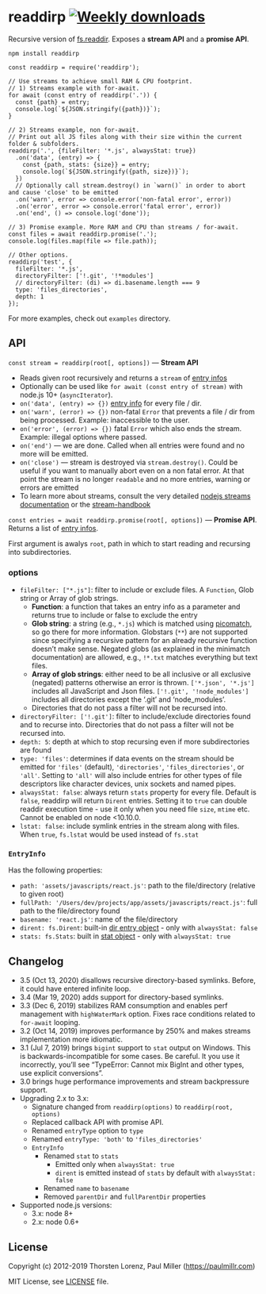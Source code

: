 readdirp [![Weekly downloads](https://img.shields.io/npm/dw/readdirp.svg)](https://github.com/paulmillr/readdirp)
=================================================================================================================

Recursive version of [fs.readdir](https://nodejs.org/api/fs.html#fs_fs_readdir_path_options_callback). Exposes a **stream API** and a **promise API**.

    npm install readdirp

    const readdirp = require('readdirp');

    // Use streams to achieve small RAM & CPU footprint.
    // 1) Streams example with for-await.
    for await (const entry of readdirp('.')) {
      const {path} = entry;
      console.log(`${JSON.stringify({path})}`);
    }

    // 2) Streams example, non for-await.
    // Print out all JS files along with their size within the current folder & subfolders.
    readdirp('.', {fileFilter: '*.js', alwaysStat: true})
      .on('data', (entry) => {
        const {path, stats: {size}} = entry;
        console.log(`${JSON.stringify({path, size})}`);
      })
      // Optionally call stream.destroy() in `warn()` in order to abort and cause 'close' to be emitted
      .on('warn', error => console.error('non-fatal error', error))
      .on('error', error => console.error('fatal error', error))
      .on('end', () => console.log('done'));

    // 3) Promise example. More RAM and CPU than streams / for-await.
    const files = await readdirp.promise('.');
    console.log(files.map(file => file.path));

    // Other options.
    readdirp('test', {
      fileFilter: '*.js',
      directoryFilter: ['!.git', '!*modules']
      // directoryFilter: (di) => di.basename.length === 9
      type: 'files_directories',
      depth: 1
    });

For more examples, check out `examples` directory.

API
---

`const stream = readdirp(root[, options])` — **Stream API**

-   Reads given root recursively and returns a `stream` of [entry infos](#entryinfo)
-   Optionally can be used like `for await (const entry of stream)` with node.js 10+ (`asyncIterator`).
-   `on('data', (entry) => {})` [entry info](#entryinfo) for every file / dir.
-   `on('warn', (error) => {})` non-fatal `Error` that prevents a file / dir from being processed. Example: inaccessible to the user.
-   `on('error', (error) => {})` fatal `Error` which also ends the stream. Example: illegal options where passed.
-   `on('end')` — we are done. Called when all entries were found and no more will be emitted.
-   `on('close')` — stream is destroyed via `stream.destroy()`. Could be useful if you want to manually abort even on a non fatal error. At that point the stream is no longer `readable` and no more entries, warning or errors are emitted
-   To learn more about streams, consult the very detailed [nodejs streams documentation](https://nodejs.org/api/stream.html) or the [stream-handbook](https://github.com/substack/stream-handbook)

`const entries = await readdirp.promise(root[, options])` — **Promise API**. Returns a list of [entry infos](#entryinfo).

First argument is awalys `root`, path in which to start reading and recursing into subdirectories.

### options

-   `fileFilter: ["*.js"]`: filter to include or exclude files. A `Function`, Glob string or Array of glob strings.
    -   **Function**: a function that takes an entry info as a parameter and returns true to include or false to exclude the entry
    -   **Glob string**: a string (e.g., `*.js`) which is matched using [picomatch](https://github.com/micromatch/picomatch), so go there for more information. Globstars (`**`) are not supported since specifying a recursive pattern for an already recursive function doesn’t make sense. Negated globs (as explained in the minimatch documentation) are allowed, e.g., `!*.txt` matches everything but text files.
    -   **Array of glob strings**: either need to be all inclusive or all exclusive (negated) patterns otherwise an error is thrown. `['*.json', '*.js']` includes all JavaScript and Json files. `['!.git', '!node_modules']` includes all directories except the ‘.git’ and ‘node\_modules’.
    -   Directories that do not pass a filter will not be recursed into.
-   `directoryFilter: ['!.git']`: filter to include/exclude directories found and to recurse into. Directories that do not pass a filter will not be recursed into.
-   `depth: 5`: depth at which to stop recursing even if more subdirectories are found
-   `type: 'files'`: determines if data events on the stream should be emitted for `'files'` (default), `'directories'`, `'files_directories'`, or `'all'`. Setting to `'all'` will also include entries for other types of file descriptors like character devices, unix sockets and named pipes.
-   `alwaysStat: false`: always return `stats` property for every file. Default is `false`, readdirp will return `Dirent` entries. Setting it to `true` can double readdir execution time - use it only when you need file `size`, `mtime` etc. Cannot be enabled on node &lt;10.10.0.
-   `lstat: false`: include symlink entries in the stream along with files. When `true`, `fs.lstat` would be used instead of `fs.stat`

### `EntryInfo`

Has the following properties:

-   `path: 'assets/javascripts/react.js'`: path to the file/directory (relative to given root)
-   `fullPath: '/Users/dev/projects/app/assets/javascripts/react.js'`: full path to the file/directory found
-   `basename: 'react.js'`: name of the file/directory
-   `dirent: fs.Dirent`: built-in [dir entry object](https://nodejs.org/api/fs.html#fs_class_fs_dirent) - only with `alwaysStat: false`
-   `stats: fs.Stats`: built in [stat object](https://nodejs.org/api/fs.html#fs_class_fs_stats) - only with `alwaysStat: true`

Changelog
---------

-   3.5 (Oct 13, 2020) disallows recursive directory-based symlinks. Before, it could have entered infinite loop.
-   3.4 (Mar 19, 2020) adds support for directory-based symlinks.
-   3.3 (Dec 6, 2019) stabilizes RAM consumption and enables perf management with `highWaterMark` option. Fixes race conditions related to `for-await` looping.
-   3.2 (Oct 14, 2019) improves performance by 250% and makes streams implementation more idiomatic.
-   3.1 (Jul 7, 2019) brings `bigint` support to `stat` output on Windows. This is backwards-incompatible for some cases. Be careful. It you use it incorrectly, you’ll see “TypeError: Cannot mix BigInt and other types, use explicit conversions”.
-   3.0 brings huge performance improvements and stream backpressure support.
-   Upgrading 2.x to 3.x:
    -   Signature changed from `readdirp(options)` to `readdirp(root, options)`
    -   Replaced callback API with promise API.
    -   Renamed `entryType` option to `type`
    -   Renamed `entryType: 'both'` to `'files_directories'`
    -   `EntryInfo`
        -   Renamed `stat` to `stats`
            -   Emitted only when `alwaysStat: true`
            -   `dirent` is emitted instead of `stats` by default with `alwaysStat: false`
        -   Renamed `name` to `basename`
        -   Removed `parentDir` and `fullParentDir` properties
-   Supported node.js versions:
    -   3.x: node 8+
    -   2.x: node 0.6+

License
-------

Copyright (c) 2012-2019 Thorsten Lorenz, Paul Miller (<a href="https://paulmillr.com" class="uri">https://paulmillr.com</a>)

MIT License, see [LICENSE](LICENSE) file.
